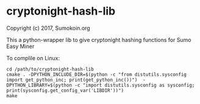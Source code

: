 # cryptonight-hash-lib

Copyright (c) 2017, Sumokoin.org

This a python-wrapper lib to give cryptonight hashing functions for Sumo Easy Miner

To complile on Linux:

	cd /path/to/cryptonight-hash-lib
	cmake . -DPYTHON_INCLUDE_DIR=$(python -c "from distutils.sysconfig import get_python_inc; print(get_python_inc())")  -DPYTHON_LIBRARY=$(python -c "import distutils.sysconfig as sysconfig; print(sysconfig.get_config_var('LIBDIR'))")
	make
